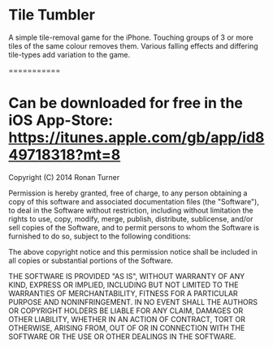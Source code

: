 Tile Tumbler
===========

A simple tile-removal game for the iPhone. Touching groups of 3 or more tiles of the same colour removes them. 
Various falling effects and differing tile-types add variation to the game.

===========

Can be downloaded for free in the iOS App-Store: https://itunes.apple.com/gb/app/id849718318?mt=8
===========

Copyright (C) 2014 Ronan Turner

Permission is hereby granted, free of charge, to any person obtaining a copy of this software and associated documentation files (the "Software"), to deal in the Software without restriction, including without limitation the rights to use, copy, modify, merge, publish, distribute, sublicense, and/or sell copies of the Software, and to permit persons to whom the Software is furnished to do so, subject to the following conditions:

The above copyright notice and this permission notice shall be included in all copies or substantial portions of the Software.

THE SOFTWARE IS PROVIDED "AS IS", WITHOUT WARRANTY OF ANY KIND, EXPRESS OR IMPLIED, INCLUDING BUT NOT LIMITED TO THE WARRANTIES OF MERCHANTABILITY, FITNESS FOR A PARTICULAR PURPOSE AND NONINFRINGEMENT. IN NO EVENT SHALL THE AUTHORS OR COPYRIGHT HOLDERS BE LIABLE FOR ANY CLAIM, DAMAGES OR OTHER LIABILITY, WHETHER IN AN ACTION OF CONTRACT, TORT OR OTHERWISE, ARISING FROM, OUT OF OR IN CONNECTION WITH THE SOFTWARE OR THE USE OR OTHER DEALINGS IN THE SOFTWARE.
